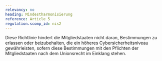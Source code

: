```yaml
---
relevancy: no
heading: Mindestharmonisierung
reference: Article 5
regulation.scomp_id: nis2
---
```


Diese Richtlinie hindert die Mitgliedstaaten nicht daran, Bestimmungen zu erlassen oder beizubehalten, die ein höheres Cybersicherheitsniveau gewährleisten, sofern diese Bestimmungen mit den Pflichten der Mitgliedstaaten nach dem Unionsrecht im Einklang stehen.
